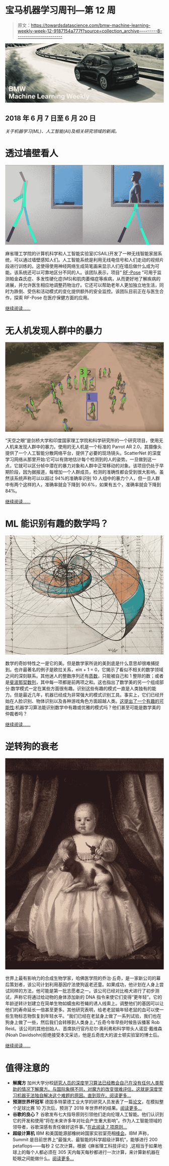 # 宝马机器学习周刊—第 12 周

> 原文：<https://towardsdatascience.com/bmw-machine-learning-weekly-week-12-9187154a777f?source=collection_archive---------8----------------------->

![](img/a16d831d987077d3f9ccdca641bef0e0.png)

## 2018 年 6 月 7 日至 6 月 20 日

*关于机器学习(ML)、人工智能(AI)及相关研究领域的新闻。*

# 透过墙壁看人

![](img/b06a00b8e018effd16d37f439ef1fc2c.png)

麻省理工学院的计算机科学和人工智能实验室(CSAIL)开发了一种无线智能家居系统，可以通过墙壁感知人们。人工智能系统是利用无线电信号和人们走动的视频片段进行训练的。这使得使用神经网络生成简笔画来显示人们在墙后做什么成为可能。该系统还可以可靠地区分不同的人。该团队表示，项目“ [RF-Pose](http://openaccess.thecvf.com/content_cvpr_2018/CameraReady/2406.pdf) ”可用于监测帕金森氏症、多发性硬化症(MS)和肌肉萎缩症等疾病，从而更好地了解疾病的进展，并允许医生相应地调整药物治疗。它还可以帮助老年人更加独立地生活，同时为跌倒、受伤和活动模式的变化提供额外的安全监控。该团队目前正在与医生合作，探索 RF-Pose 在医疗保健方面的应用。

[继续阅读……](http://news.mit.edu/2018/artificial-intelligence-senses-people-through-walls-0612)

# 无人机发现人群中的暴力

![](img/2be8cce1e5d3f27a3663780f134d57ff.png)

“天空之眼”是剑桥大学和印度国家理工学院和科学研究所的一个研究项目，使用无人机来发现人群中的暴力。使用的无人机是一个标准的 Parrot AR 2.0，其摄像头提供了一个人工智能分散网络平台，提供了必要的现场镜头。ScatterNet 的深度学习网络从那里开始:它可以有效地估计每个检测到的人的姿势。一旦做到这一点，它就可以区分帧中潜在的暴力对象和人群中正常移动的对象。该项目仍处于早期阶段，因为据报道，每增加一个人群成员，检测的准确性都会受到很大影响。虽然该系统声称可以以超过 94%的准确率识别 10 人组中的暴力个人，但一旦人群中有两个这样的人，准确率就会下降到 90.6%，如果有五个，准确率就会下降到 84%。

[继续阅读……](http://www.thedrive.com/tech/21374/eye-in-the-sky-research-project-uses-drones-to-spot-violence-in-crowds)

# ML 能识别有趣的数学吗？

![](img/224eadd7374d5f52540ebcec36d2ae69.png)

数学的奇妙特性之一是它的美。但是数学家所说的美到底是什么意思却很难捕捉到。也许最著名的例子是欧拉关系，eiπ + 1 = 0，它揭示了看似不相关的数学领域之间的深刻联系。其他迷人的整数序列还有[质数](http://oeis.org/A000040)，只能被自己和 1 整除的数；或者是[斐波那契数列](http://oeis.org/A000045)，其中每一项都是前两项之和。这也指出了数学美的另一个组成部分:数学模式一定在某些方面很有趣。识别这些有趣的模式一直是人类独有的能力。但是最近几年，机器已经成为非常强大的模式识别工具。事实上，它们已经开始在人脸识别、物体识别以及各种游戏角色方面超越人类。[这提出了一个有趣的可能性](https://arxiv.org/abs/1805.07431):机器学习算法能识别数学中有趣或优雅的模式吗？他们甚至可能是数学美的仲裁者吗？

[继续阅读……](https://www.technologyreview.com/s/611272/this-algorithm-can-tell-which-number-sequences-a-human-will-find-interesting/)

# 逆转狗的衰老

![](img/7570e8243418f0c307fe20e5b8c826ee.png)

世界上最有影响力的合成生物学家，哈佛医学院的乔治·丘奇，是一家新公司的幕后策划者，该公司计划利用基因疗法使狗返老还童。如果成功，他计划在人身上尝试同样的方法，他可能是第一批志愿者之一。该公司已经对比格犬进行了初步测试，声称它将通过给动物的身体添加新的 DNA 指令来使它们变得“更年轻”。它的年龄逆转计划建立在简单生物如蠕虫和苍蝇的诱人线索上。调整他们的基因可以让他们的寿命延长一倍甚至更多。其他研究表明，给老老鼠输年轻老鼠的血可以使一些生物标志物恢复到年轻水平。“我们已经在老鼠身上做了一系列试验，我们也在狗身上做了一些，然后我们会转移到人类身上，”丘奇今年早些时候告诉播客 Rob Reid。该公司的其他创始人、首席执行官丹尼尔·奧利弗和科学带头人诺亚·戴维森(Noah Davidsohn)拒绝接受本文采访，他是丘奇庞大的波士顿实验室的博士后。

[继续阅读……](https://www.technologyreview.com/s/611018/a-stealthy-harvard-startup-wants-to-reverse-aging-in-dogs-and-humans-could-be-next/)

# 值得注意的

*   **解魔方**
    加州大学分校[研究人员的深度学习算法已经教会自己在没有任何人类帮助的情况下解魔方。与国际象棋不同，对魔方的改变很难评估，这就是深度学习机器无法独自解决这个难题的原因。直到现在。](https://arxiv.org/pdf/1805.07470.pdf)[阅读更多…](https://www.technologyreview.com/s/611281/a-machine-has-figured-out-rubiks-cube-all-by-itself/)
*   **预测世界杯冠军**
    德国多特蒙德工业大学的研究人员发表了一篇[论文](https://arxiv.org/abs/1806.03208)，在模拟整个足球比赛 10 万次后，预测了 2018 年世界杯的结果。[阅读更多…](https://www.technologyreview.com/s/611397/machine-learning-predicts-world-cup-winner/)
*   **谷歌的良心？**
    谷歌发布七大指导原则引领他们走向伦理人工智能。他们认识到它的开发和使用“将在未来许多年对社会产生重大影响”。作为人工智能领域的领导者，谷歌深感有责任做好这件事。”[在此阅读 7 项原则…](https://www.blog.google/topics/ai/ai-principles/)
*   **超级计算机**
    IBM 和美国能源部橡树岭国家实验室亮相[峰会](https://www.olcf.ornl.gov/olcf-resources/compute-systems/summit/)。IBM 声称，Summit 是目前世界上“最强大、最智能的科学超级计算机”，能够进行 200 petaflops——每秒 2 亿次计算。根据《麻省理工科技评论》,这相当于如果地球上的每个人都必须在 305 天内每天每秒都进行一次计算，来计算新机器在眨眼之间能做什么。[阅读更多…](https://techcrunch.com/2018/06/08/ibms-new-summit-supercomputer-for-the-doe-delivers-200-petaflops/)